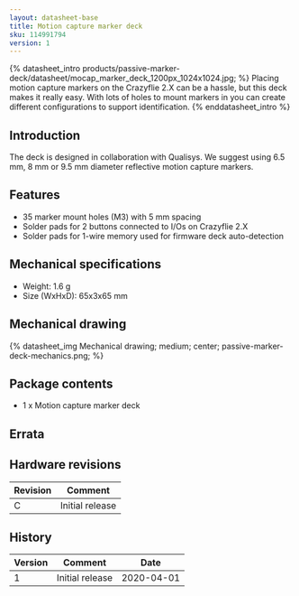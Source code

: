 ```yaml
---
layout: datasheet-base
title: Motion capture marker deck
sku: 114991794
version: 1
---
```


{% datasheet_intro products/passive-marker-deck/datasheet/mocap_marker_deck_1200px_1024x1024.jpg; %}
Placing motion capture markers on the Crazyflie 2.X can be a hassle, but this deck makes
it really easy. With lots of holes to mount markers in you can create different configurations
to support identification.
{% enddatasheet_intro %}

## Introduction

The deck is designed in collaboration with Qualisys. We suggest using 6.5 mm, 8 mm or 9.5 mm diameter
reflective motion capture markers.

## Features

* 35 marker mount holes (​M3) with 5 mm spacing
* Solder pads for 2 buttons connected to I/Os on Crazyflie 2.X
* Solder pads for 1-wire memory used for firmware deck auto-detection

## Mechanical specifications

* Weight: 1.6 g
* Size (WxHxD): 65x3x65 mm

## Mechanical drawing

{% datasheet_img Mechanical drawing; medium; center; passive-marker-deck-mechanics.png; %}

## Package contents

* 1 x Motion capture marker deck

## Errata

## Hardware revisions

| Revision | Comment |
| ------- | ------- |
| C | Initial release |

## History

| Version | Comment | Date |
| ------- | ------- | ---- |
| 1 | Initial release | 2020-04-01 |
